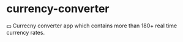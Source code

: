 # currency-converter
💵 Currecny converter app which contains more than 180+ real time currency rates.
